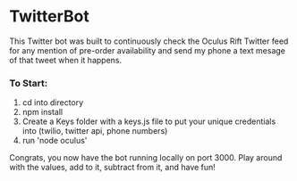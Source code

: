 # TwitterBot
This Twitter bot was built to continuously check the Oculus Rift Twitter feed for any mention of pre-order availability and send my phone a text mesage of that tweet when it happens.

### To Start:
1. cd into directory
2. npm install
3. Create a Keys folder with a keys.js file to put your unique credentials into (twilio, twitter api, phone numbers)
4. run 'node oculus'

Congrats, you now have the bot running locally on port 3000.
Play around with the values, add to it, subtract from it, and have fun!
